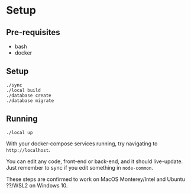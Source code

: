 # Setup

## Pre-requisites
- bash
- docker

## Setup
```
./sync
./local build
./database create
./database migrate
```

## Running
```
./local up
```

With your docker-compose services running, try navigating to `http://localhost`.

You can edit any code, front-end or back-end, and it should live-update. Just remember to sync if you edit something in
`node-common`.

These steps are confirmed to work on MacOS Monterey/Intel and Ubuntu ??/WSL2 on Windows 10.

